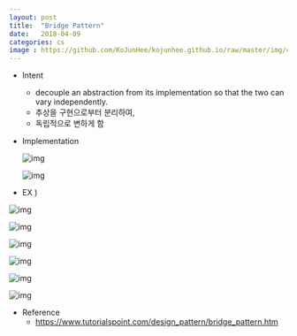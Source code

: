 ```yaml
---
layout: post
title:  "Bridge Pattern"
date:   2018-04-09
categories: cs
image : https://github.com/KoJunHee/kojunhee.github.io/raw/master/img/cs_img.jpg
---
```




- Intent

  - decouple an abstraction from its implementation so that the two can vary independently.
  - 추상을 구현으로부터 분리하여, 
  - 독립적으로 변하게 함



- Implementation

  ![img](https://github.com/KoJunHee/kojunhee.github.io/raw/master/img/myBridge.png)

  ![img](https://github.com/KoJunHee/kojunhee.github.io/raw/master/img/bridgee.png)


- EX )

![img](https://github.com/KoJunHee/kojunhee.github.io/raw/master/img/b01.png)

![img](https://github.com/KoJunHee/kojunhee.github.io/raw/master/img/b02.png)

![img](https://github.com/KoJunHee/kojunhee.github.io/raw/master/img/b03.png)

![img](https://github.com/KoJunHee/kojunhee.github.io/raw/master/img/b04.png)

![img](https://github.com/KoJunHee/kojunhee.github.io/raw/master/img/b05.png)

![img](https://github.com/KoJunHee/kojunhee.github.io/raw/master/img/b06.png)



- Reference
  - <https://www.tutorialspoint.com/design_pattern/bridge_pattern.htm>





